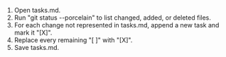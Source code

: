 

1. Open tasks.md.
2. Run "git status --porcelain" to list changed, added, or deleted files.
3. For each change not represented in tasks.md, append a new task and mark it "[X]".
4. Replace every remaining "[ ]" with "[X]".
5. Save tasks.md.
